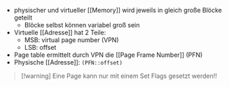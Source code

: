 - physischer und virtueller [[Memory]] wird jeweils in gleich große Blöcke geteilt
	- Blöcke selbst können variabel groß sein
- Virtuelle [[Adresse]] hat 2 Teile:
	- MSB: virtual page number (VPN)
	- LSB: offset
- Page table ermittelt durch VPN die [[Page Frame Number]] (PFN)
- Physische [[Adresse]]: `(PFN::offset)`

> [!warning] Eine Page kann nur mit einem Set Flags gesetzt werden!!

